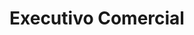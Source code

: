 ---
path: "/executivo-comercial-sp"
title: "Executivo Comercial"
location: "São Paulo"
area: "Sales"
form: "https://docs.google.com/forms/d/1dTnrKo-EO1g8p1ZzQry8qzsM5o4MDwWSwuYCc6C33_8"
---